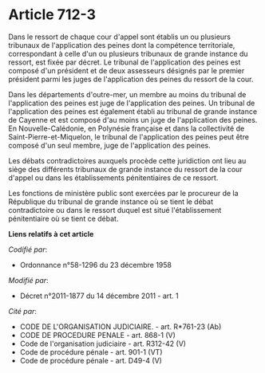 # Article 712-3

Dans le ressort de chaque cour d'appel sont établis un ou plusieurs tribunaux de l'application des peines dont la compétence
territoriale, correspondant à celle d'un ou plusieurs tribunaux de grande instance du ressort, est fixée par décret. Le
tribunal de l'application des peines est composé d'un président et de deux assesseurs désignés par le premier président parmi
les juges de l'application des peines du ressort de la cour.

Dans les départements d'outre-mer, un membre au moins du tribunal de l'application des peines est juge de l'application des
peines. Un tribunal de l'application des peines est également établi au tribunal de grande instance de Cayenne et est composé
d'au moins un juge de l'application des peines. En Nouvelle-Calédonie, en Polynésie française et dans la collectivité  de
Saint-Pierre-et-Miquelon, le tribunal de l'application des peines peut être composé d'un seul membre, juge de l'application
des peines.

Les débats contradictoires auxquels procède cette juridiction ont lieu au siège des différents tribunaux de grande instance
du ressort de la cour d'appel ou dans les établissements pénitentiaires de ce ressort.

Les fonctions de ministère public sont exercées par le procureur de la République du tribunal de grande instance où se tient
le débat contradictoire ou dans le ressort duquel est situé l'établissement pénitentiaire où se tient ce débat.

**Liens relatifs à cet article**

_Codifié par_:

  - Ordonnance n°58-1296 du 23 décembre 1958

_Modifié par_:

  - Décret n°2011-1877 du 14 décembre 2011 - art. 1

_Cité par_:

  - CODE DE L'ORGANISATION JUDICIAIRE. - art. R*761-23 (Ab)
  - CODE DE PROCEDURE PENALE - art. 868-1 (V)
  - Code de l'organisation judiciaire - art. R312-42 (V)
  - Code de procédure pénale - art. 901-1 (VT)
  - Code de procédure pénale - art. D49-4 (V)
